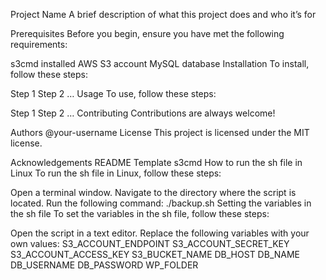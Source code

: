 Project Name
A brief description of what this project does and who it’s for

Prerequisites
Before you begin, ensure you have met the following requirements:

s3cmd installed
AWS S3 account
MySQL database
Installation
To install, follow these steps:

Step 1
Step 2
…
Usage
To use, follow these steps:

Step 1
Step 2
…
Contributing
Contributions are always welcome!

Authors
@your-username
License
This project is licensed under the MIT license.

Acknowledgements
README Template
s3cmd
How to run the sh file in Linux
To run the sh file in Linux, follow these steps:

Open a terminal window.
Navigate to the directory where the script is located.
Run the following command:
./backup.sh
Setting the variables in the sh file
To set the variables in the sh file, follow these steps:

Open the script in a text editor.
Replace the following variables with your own values:
S3_ACCOUNT_ENDPOINT
S3_ACCOUNT_SECRET_KEY
S3_ACCOUNT_ACCESS_KEY
S3_BUCKET_NAME
DB_HOST
DB_NAME
DB_USERNAME
DB_PASSWORD
WP_FOLDER
